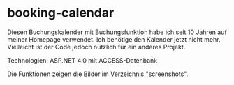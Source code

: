 # booking-calendar
Diesen Buchungskalender mit Buchungsfunktion habe ich seit 10 Jahren auf meiner Homepage verwendet. Ich benötige den Kalender jetzt nicht mehr. Vielleicht ist der Code jedoch nützlich für ein anderes Projekt. 

Technologien: ASP.NET 4.0 mit ACCESS-Datenbank

Die Funktionen zeigen die Bilder im Verzeichnis "screenshots". 

